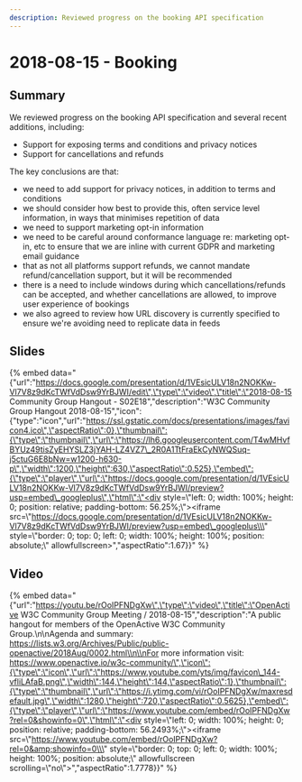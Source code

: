 ```yaml
---
description: Reviewed progress on the booking API specification
---
```


# 2018-08-15 - Booking

## Summary

We reviewed progress on the booking API specification and several recent additions, including:

* Support for exposing terms and conditions and privacy notices
* Support for cancellations and refunds

The key conclusions are that:

* we need to add support for privacy notices, in addition to terms and conditions
* we should consider how best to provide this, often service level information, in ways that minimises repetition of data
* we need to support marketing opt-in information
* we need to be careful around conformance language re: marketing opt-in, etc to ensure that we are inline with current GDPR and marketing email guidance
* that as not all platforms support refunds, we cannot mandate refund/cancellation support, but it will be recommended
* there is a need to include windows during which cancellations/refunds can be accepted, and whether cancellations are allowed, to improve user experience of bookings
* we also agreed to review how URL discovery is currently specified to ensure we're avoiding need to replicate data in feeds

## Slides

{% embed data="{\"url\":\"https://docs.google.com/presentation/d/1VEsicULV18n2NOKKw-Vl7V8z9dKcTWfVdDsw9YrBJWI/edit\",\"type\":\"video\",\"title\":\"2018-08-15 Community Group Hangout - S02E18\",\"description\":\"W3C Community Group Hangout 2018-08-15\",\"icon\":{\"type\":\"icon\",\"url\":\"https://ssl.gstatic.com/docs/presentations/images/favicon4.ico\",\"aspectRatio\":0},\"thumbnail\":{\"type\":\"thumbnail\",\"url\":\"https://lh6.googleusercontent.com/T4wMHvfBYUz49tisZyEHYSLZ3jYAH-LZ4VZ7\_2R0A1TtFraEkCyNWQSuq-j5ctuG6E8bNw=w1200-h630-p\",\"width\":1200,\"height\":630,\"aspectRatio\":0.525},\"embed\":{\"type\":\"player\",\"url\":\"https://docs.google.com/presentation/d/1VEsicULV18n2NOKKw-Vl7V8z9dKcTWfVdDsw9YrBJWI/preview?usp=embed\_googleplus\",\"html\":\"<div style=\\\"left: 0; width: 100%; height: 0; position: relative; padding-bottom: 56.25%;\\\"><iframe src=\\\"https://docs.google.com/presentation/d/1VEsicULV18n2NOKKw-Vl7V8z9dKcTWfVdDsw9YrBJWI/preview?usp=embed\_googleplus\\\" style=\\\"border: 0; top: 0; left: 0; width: 100%; height: 100%; position: absolute;\\\" allowfullscreen></iframe></div>\",\"aspectRatio\":1.67}}" %}

## Video

{% embed data="{\"url\":\"https://youtu.be/rOoIPFNDgXw\",\"type\":\"video\",\"title\":\"OpenActive W3C Community Group Meeting / 2018-08-15\",\"description\":\"A public hangout for members of the OpenActive W3C Community Group.\\n\\nAgenda and summary: https://lists.w3.org/Archives/Public/public-openactive/2018Aug/0002.html\\n\\nFor more information visit: https://www.openactive.io/w3c-community/\",\"icon\":{\"type\":\"icon\",\"url\":\"https://www.youtube.com/yts/img/favicon\_144-vfliLAfaB.png\",\"width\":144,\"height\":144,\"aspectRatio\":1},\"thumbnail\":{\"type\":\"thumbnail\",\"url\":\"https://i.ytimg.com/vi/rOoIPFNDgXw/maxresdefault.jpg\",\"width\":1280,\"height\":720,\"aspectRatio\":0.5625},\"embed\":{\"type\":\"player\",\"url\":\"https://www.youtube.com/embed/rOoIPFNDgXw?rel=0&showinfo=0\",\"html\":\"<div style=\\\"left: 0; width: 100%; height: 0; position: relative; padding-bottom: 56.2493%;\\\"><iframe src=\\\"https://www.youtube.com/embed/rOoIPFNDgXw?rel=0&amp;showinfo=0\\\" style=\\\"border: 0; top: 0; left: 0; width: 100%; height: 100%; position: absolute;\\\" allowfullscreen scrolling=\\\"no\\\"></iframe></div>\",\"aspectRatio\":1.7778}}" %}

